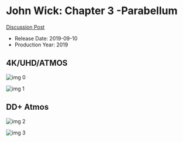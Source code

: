 # John Wick: Chapter 3 -Parabellum

[Discussion Post](https://www.avsforum.com/threads/bass-eq-for-filtered-movies.2995212/post-58419548)

* Release Date: 2019-09-10
* Production Year: 2019

## 4K/UHD/ATMOS

![img 0](https://i.imgur.com/1cjfatH.jpg)

![img 1](https://i.imgur.com/XCWK2kJ.png)

## DD+ Atmos

![img 2](https://i.imgur.com/b1DYDpF.jpg)

![img 3](https://i.imgur.com/JyHpCgF.jpg)

